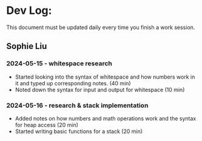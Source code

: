 # Dev Log:

This document must be updated daily every time you finish a work session.

## Sophie Liu

### 2024-05-15 - whitespace research
- Started looking into the syntax of whitespace and how numbers work in it and typed up corresponding notes. (40 min)
- Noted down the syntax for input and output for whitespace (10 min)

### 2024-05-16 - research & stack implementation
- Added notes on how numbers and math operations work and the syntax for heap access (20 min)
- Started writing basic functions for a stack (20 min)
